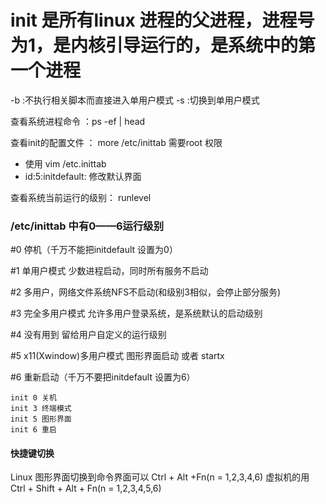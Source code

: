  
# init 是所有linux 进程的父进程，进程号为1，是内核引导运行的，是系统中的第一个进程
-b :不执行相关脚本而直接进入单用户模式
-s :切换到单用户模式

查看系统进程命令 ：ps -ef | head  


查看init的配置文件 ： more /etc/inittab   需要root 权限 
-  使用 vim /etc.inittab
- id:5:initdefault: 修改默认界面


查看系统当前运行的级别： runlevel  



### /etc/inittab 中有0——6运行级别
#0  停机（千万不能把initdefault 设置为0）  


#1  单用户模式  少数进程启动，同时所有服务不启动


#2  多用户，网络文件系统NFS不启动(和级别3相似，会停止部分服务) 


#3  完全多用户模式 允许多用户登录系统，是系统默认的启动级别


#4  没有用到  留给用户自定义的运行级别


#5  x11(Xwindow)多用户模式   图形界面启动  或者 startx 


#6  重新启动（千万不要把initdefault 设置为6）

```
init 0 关机
init 3 终端模式
init 5 图形界面
init 6 重启

```
 
#### 快捷键切换
Linux 图形界面切换到命令界面可以  Ctrl + Alt +Fn(n = 1,2,3,4,6)
虚拟机的用 Ctrl + Shift + Alt + Fn(n = 1,2,3,4,5,6)
